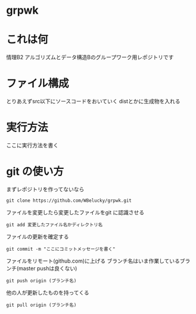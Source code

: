# grpwk

# これは何
情理B2 アルゴリズムとデータ構造Bのグループワーク用レポジトリです

# ファイル構成
とりあえずsrc以下にソースコードをおいていく
distとかに生成物を入れる

# 実行方法
ここに実行方法を書く

# git の使い方

まずレポジトリを作ってないなら
```
git clone https://github.com/WBelucky/grpwk.git
```

ファイルを変更したら変更したファイルをgit に認識させる
```
git add 変更したファイル名かディレクトリ名
```

ファイルの更新を確定する
```
git commit -m "ここにコミットメッセージを書く"
```

ファイルをリモート(github.com)に上げる
ブランチ名はいま作業しているブランチ(master pushは良くない)
```
git push origin (ブランチ名)
```

他の人が更新したものを持ってくる
```
git pull origin (ブランチ名)
```


